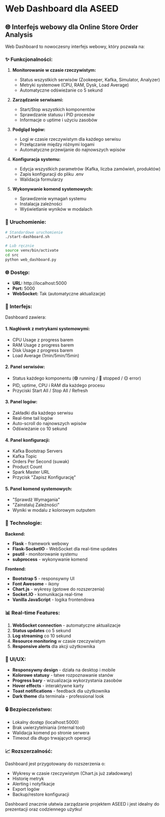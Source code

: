 # Web Dashboard dla ASEED

## 🌐 Interfejs webowy dla Online Store Order Analysis

Web Dashboard to nowoczesny interfejs webowy, który pozwala na:

### ✨ **Funkcjonalności:**

1. **Monitorowanie w czasie rzeczywistym:**
   - Status wszystkich serwisów (Zookeeper, Kafka, Simulator, Analyzer)
   - Metryki systemowe (CPU, RAM, Dysk, Load Average)
   - Automatyczne odświeżanie co 5 sekund

2. **Zarządzanie serwisami:**
   - Start/Stop wszystkich komponentów
   - Sprawdzanie statusu i PID procesów
   - Informacje o uptime i użyciu zasobów

3. **Podgląd logów:**
   - Logi w czasie rzeczywistym dla każdego serwisu
   - Przełączanie między różnymi logami
   - Automatyczne przewijanie do najnowszych wpisów

4. **Konfiguracja systemu:**
   - Edycja wszystkich parametrów (Kafka, liczba zamówień, produktów)
   - Zapis konfiguracji do pliku .env
   - Walidacja formularzy

5. **Wykonywanie komend systemowych:**
   - Sprawdzenie wymagań systemu
   - Instalacja zależności
   - Wyświetlanie wyników w modalach

### 🚀 **Uruchomienie:**

```bash
# Standardowe uruchomienie
./start-dashboard.sh

# Lub ręcznie
source venv/bin/activate
cd src
python web_dashboard.py
```

### 🌐 **Dostęp:**
- **URL:** http://localhost:5000
- **Port:** 5000
- **WebSocket:** Tak (automatyczne aktualizacje)

### 📱 **Interfejs:**

Dashboard zawiera:

#### **1. Nagłówek z metrykami systemowymi:**
- CPU Usage z progress barem
- RAM Usage z progress barem  
- Disk Usage z progress barem
- Load Average (1min/5min/15min)

#### **2. Panel serwisów:**
- Status każdego komponentu (🟢 running / 🔴 stopped / 🟡 error)
- PID, uptime, CPU i RAM dla każdego procesu
- Przyciski Start All / Stop All / Refresh

#### **3. Panel logów:**
- Zakładki dla każdego serwisu
- Real-time tail logów
- Auto-scroll do najnowszych wpisów
- Odświeżanie co 10 sekund

#### **4. Panel konfiguracji:**
- Kafka Bootstrap Servers
- Kafka Topic
- Orders Per Second (suwak)
- Product Count
- Spark Master URL
- Przycisk "Zapisz Konfigurację"

#### **5. Panel komend systemowych:**
- "Sprawdź Wymagania" 
- "Zainstaluj Zależności"
- Wyniki w modalu z kolorowym outputem

### 🔧 **Technologie:**

**Backend:**
- **Flask** - framework webowy
- **Flask-SocketIO** - WebSocket dla real-time updates
- **psutil** - monitorowanie systemu
- **subprocess** - wykonywanie komend

**Frontend:**
- **Bootstrap 5** - responsywny UI
- **Font Awesome** - ikony
- **Chart.js** - wykresy (gotowe do rozszerzenia)
- **Socket.IO** - komunikacja real-time
- **Vanilla JavaScript** - logika frontendowa

### 📊 **Real-time Features:**

1. **WebSocket connection** - automatyczne aktualizacje
2. **Status updates** co 5 sekund
3. **Log streaming** co 10 sekund
4. **Resource monitoring** w czasie rzeczywistym
5. **Responsive alerts** dla akcji użytkownika

### 🎨 **UI/UX:**

- **Responsywny design** - działa na desktop i mobile
- **Kolorowe statusy** - łatwe rozpoznawanie stanów
- **Progress bary** - wizualizacja wykorzystania zasobów
- **Hover effects** - interaktywne karty
- **Toast notifications** - feedback dla użytkownika
- **Dark theme** dla terminala - professional look

### 🔒 **Bezpieczeństwo:**

- Lokalny dostęp (localhost:5000)
- Brak uwierzytelniania (internal tool)
- Walidacja komend po stronie serwera
- Timeout dla długo trwających operacji

### 📈 **Rozszerzalność:**

Dashboard jest przygotowany do rozszerzenia o:
- Wykresy w czasie rzeczywistym (Chart.js już załadowany)
- Historię metryk
- Alerting i notyfikacje
- Export logów
- Backup/restore konfiguracji

Dashboard znacznie ułatwia zarządzanie projektem ASEED i jest idealny do prezentacji oraz codziennego użytku!
